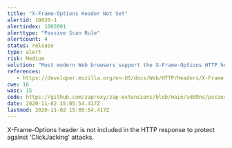 ```yaml
---
title: "X-Frame-Options Header Not Set"
alertid: 10020-1
alertindex: 1002001
alerttype: "Passive Scan Rule"
alertcount: 4
status: release
type: alert
risk: Medium
solution: "Most modern Web browsers support the X-Frame-Options HTTP header. Ensure it's set on all web pages returned by your site (if you expect the page to be framed only by pages on your server (e.g. it's part of a FRAMESET) then you'll want to use SAMEORIGIN, otherwise if you never expect the page to be framed, you should use DENY. ALLOW-FROM allows specific websites to frame the web page in supported web browsers)."
references:
   - https://developer.mozilla.org/en-US/docs/Web/HTTP/Headers/X-Frame-Options
cwe: 16
wasc: 15
code: https://github.com/zaproxy/zap-extensions/blob/main/addOns/pscanrules/src/main/java/org/zaproxy/zap/extension/pscanrules/XFrameOptionScanRule.java
date: 2020-11-02 15:05:54.417Z
lastmod: 2020-11-02 15:05:54.417Z
---
```

X-Frame-Options header is not included in the HTTP response to protect against 'ClickJacking' attacks.
